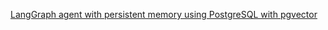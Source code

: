 [LangGraph agent with persistent memory using PostgreSQL with pgvector](https://github.com/rokbenko/ai-playground/tree/main/langgraph-tutorials/4-TUI_LangGraph_agent_PostgreSQL_memory_pgvector)
